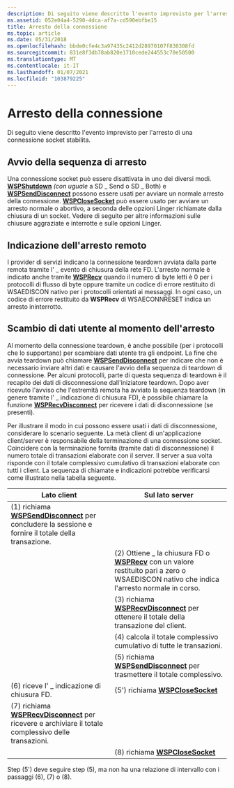 ```yaml
---
description: Di seguito viene descritto l'evento imprevisto per l'arresto di una connessione socket stabilita.
ms.assetid: 052e04a4-5290-4dca-af7a-cd590ebfbe15
title: Arresto della connessione
ms.topic: article
ms.date: 05/31/2018
ms.openlocfilehash: bbde0cfe4c3a97435c2412d28970107f830308fd
ms.sourcegitcommit: 831e8f3db78ab820e1710cede244553c70e50500
ms.translationtype: MT
ms.contentlocale: it-IT
ms.lasthandoff: 01/07/2021
ms.locfileid: "103879225"
---
```

# <a name="connection-shutdown"></a>Arresto della connessione

Di seguito viene descritto l'evento imprevisto per l'arresto di una connessione socket stabilita.

## <a name="initiating-shutdown-sequence"></a>Avvio della sequenza di arresto

Una connessione socket può essere disattivata in uno dei diversi modi. [**WSPShutdown**](/previous-versions/windows/desktop/legacy/ms742294(v=vs.85)) *(con uguale* a SD \_ Send o SD \_ Both) e [**WSPSendDisconnect**](/previous-versions/windows/desktop/legacy/ms742290(v=vs.85)) possono essere usati per avviare un normale arresto della connessione. [**WSPCloseSocket**](/previous-versions/windows/hardware/network/ff566273(v=vs.85)) può essere usato per avviare un arresto normale o abortivo, a seconda delle opzioni Linger richiamate dalla chiusura di un socket. Vedere di seguito per altre informazioni sulle chiusure aggraziate e interrotte e sulle opzioni Linger.

## <a name="indicating-remote-shutdown"></a>Indicazione dell'arresto remoto

I provider di servizi indicano la connessione teardown avviata dalla parte remota tramite l' \_ evento di chiusura della rete FD. L'arresto normale è indicato anche tramite [**WSPRecv**](/previous-versions/windows/hardware/network/ff566309(v=vs.85)) quando il numero di byte letti è 0 per i protocolli di flusso di byte oppure tramite un codice di errore restituito di WSAEDISCON nativo per i protocolli orientati ai messaggi. In ogni caso, un codice di errore restituito da **WSPRecv** di WSAECONNRESET indica un arresto ininterrotto.

## <a name="exchanging-user-data-at-shutdown-time"></a>Scambio di dati utente al momento dell'arresto

Al momento della connessione teardown, è anche possibile (per i protocolli che lo supportano) per scambiare dati utente tra gli endpoint. La fine che avvia teardown può chiamare [**WSPSendDisconnect**](/previous-versions/windows/desktop/legacy/ms742290(v=vs.85)) per indicare che non è necessario inviare altri dati e causare l'avvio della sequenza di teardown di connessione. Per alcuni protocolli, parte di questa sequenza di teardown è il recapito dei dati di disconnessione dall'iniziatore teardown. Dopo aver ricevuto l'avviso che l'estremità remota ha avviato la sequenza teardown (in genere tramite l' \_ indicazione di chiusura FD), è possibile chiamare la funzione [**WSPRecvDisconnect**](/previous-versions/windows/desktop/legacy/ms742285(v=vs.85)) per ricevere i dati di disconnessione (se presenti).

Per illustrare il modo in cui possono essere usati i dati di disconnessione, considerare lo scenario seguente. La metà client di un'applicazione client/server è responsabile della terminazione di una connessione socket. Coincidere con la terminazione fornita (tramite dati di disconnessione) il numero totale di transazioni elaborate con il server. Il server a sua volta risponde con il totale complessivo cumulativo di transazioni elaborate con tutti i client. La sequenza di chiamate e indicazioni potrebbe verificarsi come illustrato nella tabella seguente.

| Lato client                                                                                                               | Sul lato server                                                                                                                             |
|---------------------------------------------------------------------------------------------------------------------------|-----------------------------------------------------------------------------------------------------------------------------------------|
| (1) richiama [**WSPSendDisconnect**](/previous-versions/windows/desktop/legacy/ms742290(v=vs.85)) per concludere la sessione e fornire il totale della transazione.            |                                                                                                                                         |
|                                                                                                                           | (2) Ottiene \_ la chiusura FD o [**WSPRecv**](/previous-versions/windows/hardware/network/ff566309(v=vs.85)) con un valore restituito pari a zero o WSAEDISCON nativo che indica l'arresto normale in corso. |
|                                                                                                                           | (3) richiama [**WSPRecvDisconnect**](/previous-versions/windows/desktop/legacy/ms742285(v=vs.85)) per ottenere il totale della transazione del client.                                         |
|                                                                                                                           | (4) calcola il totale complessivo cumulativo di tutte le transazioni.                                                                                |
|                                                                                                                           | (5) richiama [**WSPSendDisconnect**](/previous-versions/windows/desktop/legacy/ms742290(v=vs.85)) per trasmettere il totale complessivo.                                                   |
| (6) riceve l' \_ indicazione di chiusura FD.                                                                                        | (5') richiama [ **WSPCloseSocket**](/previous-versions/windows/hardware/network/ff566273(v=vs.85))                                                                                 |
| (7) richiama [**WSPRecvDisconnect**](/previous-versions/windows/desktop/legacy/ms742285(v=vs.85)) per ricevere e archiviare il totale complessivo delle transazioni. |                                                                                                                                         |
|                                                                                                                           | (8) richiama [ **WSPCloseSocket**](/previous-versions/windows/hardware/network/ff566273(v=vs.85))                                                                                  |



 

Step (5') deve seguire step (5), ma non ha una relazione di intervallo con i passaggi (6), (7) o (8).

 

 
